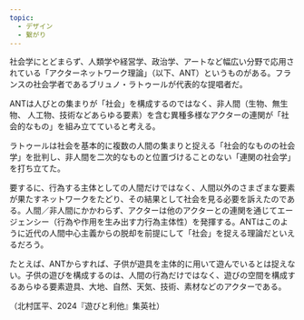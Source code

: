 ```yaml
---
topic:
  - デザイン
  - 繋がり
---
```

社会学にとどまらず、人類学や経営学、政治学、アートなど幅広い分野で応用されている「アクターネットワーク理論」（以下、ANT）というものがある。フランスの社会学者であるブリュノ・ラトゥールが代表的な提唱者だ。

ANTは人びとの集まりが「社会」を構成するのではなく、非人間（生物、無生物、 人工物、技術などあらゆる要素）を含む異種多様なアクターの連関が「社会的なもの」を組み立てていると考える。

ラトゥールは社会を基本的に複数の人間の集まりと捉える「社会的なものの社会学」を批判し、非人間を二次的なものと位置づけることのない「連関の社会学」を打ち立てた。

要するに、行為する主体としての人間だけではなく、人間以外のさまざまな要素が果たすネットワークをたどり、その結果として社会を見る必要を訴えたのである。人間／非人間にかかわらず、アクターは他のアクターとの連関を通じてエージェンシー（行為や作用を生み出す力行為主体性）を発揮する。ANTはこのように近代の人間中心主義からの脱却を前提にして「社会」を捉える理論だといえるだろう。

たとえば、ANTからすれば、子供が遊具を主体的に用いて遊んでいるとは捉えない。子供の遊びを構成するのは、人間の行為だけではなく、遊びの空間を構成するあらゆる要素遊具、大地、自然、天気、技術、素材などのアクターである。

（北村匡平、2024『遊びと利他』集英社）